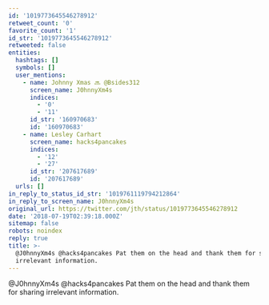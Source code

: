 ```yaml
---
id: '1019773645546278912'
retweet_count: '0'
favorite_count: '1'
id_str: '1019773645546278912'
retweeted: false
entities:
  hashtags: []
  symbols: []
  user_mentions:
    - name: Johnny Xmas 🔜 @Bsides312
      screen_name: J0hnnyXm4s
      indices:
        - '0'
        - '11'
      id_str: '160970683'
      id: '160970683'
    - name: Lesley Carhart
      screen_name: hacks4pancakes
      indices:
        - '12'
        - '27'
      id_str: '207617689'
      id: '207617689'
  urls: []
in_reply_to_status_id_str: '1019761119794212864'
in_reply_to_screen_name: J0hnnyXm4s
original_url: https://twitter.com/jth/status/1019773645546278912
date: '2018-07-19T02:39:18.000Z'
sitemap: false
robots: noindex
reply: true
title: >-
  @J0hnnyXm4s @hacks4pancakes Pat them on the head and thank them for sharing
  irrelevant information.
---
```


@J0hnnyXm4s @hacks4pancakes Pat them on the head and thank them for sharing irrelevant information.